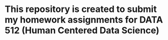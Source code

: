 # This repository is created to submit my homework assignments for DATA 512 (Human Centered Data Science)
